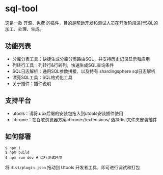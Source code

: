 # sql-tool
这是一款 开源、免费 的插件，目的是帮助开发和测试人员在开发阶段进行SQL的加工、处理、生成。

## 功能列表
- 分库分表工具：快捷生成分库分表路由SQL，并支持历史记录显示和应用
- 列转行工具：列转行&行转列，快速生成SQL查询条件
- SQL日志解析：通用SQL参数拼接，以及特有 shardingsphere sql日志解析
- 漂亮SQL工具：SQL格式化工具
- 关于插件：插件说明

## 支持平台
- utools：请将.upx后缀的安装包拖入到utools安装插件使用
- chrome：在谷歌浏览器方案chrome://extensions/  选择dist文件夹安装插件

## 如何部署

```shell
$ npm i
$ npm build
$ npm run dev # 运行测试环境
```

将 `dist/plugin.json` 拖动到 Utools 开发者工具，即可进行调试和打包

